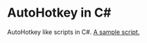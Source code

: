 AutoHotkey in C#
===================
AutoHotkey like scripts in C#.
<a href="https://github.com/lbargaoanu/ScriptCs.AutoHotkey/blob/master/ScriptCs.AutoHotkey/Sample/AutoHotkey.csx">A sample script.<a>
